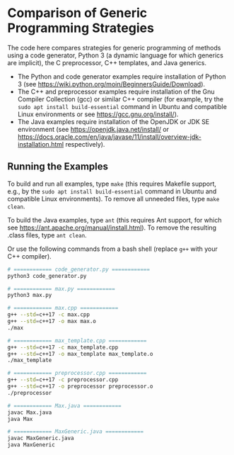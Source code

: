 # Comparison of Generic Programming Strategies

The code here compares strategies for generic programming of methods using a code generator, Python 3 (a dynamic language for which generics are implicit), the C preprocessor, C++ templates, and Java generics.

* The Python and code generator examples require installation of Python 3 (see https://wiki.python.org/moin/BeginnersGuide/Download).
* The C++ and preprocessor examples require installation of the Gnu Compiler Collection (gcc) or similar C++ compiler (for example, try the ``sudo apt install build-essential`` command in Ubuntu and compatible Linux environments or see https://gcc.gnu.org/install/).
* The Java examples require installation of the OpenJDK or JDK SE environment (see https://openjdk.java.net/install/ or https://docs.oracle.com/en/java/javase/11/install/overview-jdk-installation.html respectively).

## Running the Examples

To build and run all examples, type ``make`` (this requires Makefile support, e.g., by the ``sudo apt install build-essential`` command in Ubuntu and compatible Linux environments). To remove all unneeded files, type ``make clean``.

To build the Java examples, type ``ant`` (this requires Ant support, for which see https://ant.apache.org/manual/install.html). To remove the resulting .class files, type ``ant clean``.

Or use the following commands from a bash shell (replace ``g++`` with your C++ compiler).

```bash
# ============ code_generator.py ============
python3 code_generator.py

# ============ max.py ============
python3 max.py

# ============ max.cpp ============
g++ --std=c++17 -c max.cpp
g++ --std=c++17 -o max max.o
./max

# ============ max_template.cpp ============
g++ --std=c++17 -c max_template.cpp
g++ --std=c++17 -o max_template max_template.o
./max_template

# ============ preprocessor.cpp ============
g++ --std=c++17 -c preprocessor.cpp
g++ --std=c++17 -o preprocessor preprocessor.o
./preprocessor

# ============ Max.java ============
javac Max.java
java Max

# ============ MaxGeneric.java ============
javac MaxGeneric.java
java MaxGeneric

```


